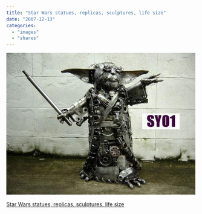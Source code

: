 ```yaml
---
title: "Star Wars statues, replicas, sculptures, life size"
date: "2007-12-13"
categories: 
  - "images"
  - "shares"
---
```


![](images/4wnP83SaF2xggrf2jGSbLFKR_640.jpg)

[Star Wars statues, replicas, sculptures, life size](http://www.yumimodal.com/starwars.htm)
